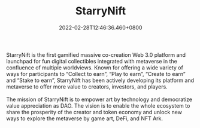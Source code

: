 ﻿---
title: "StarryNift"
description: "An NFT fairyland for Collect, Play, Earn"
lead: "An NFT fairyland for Collect, Play, Earn"
date: 2022-02-28T12:46:36.460+0800
lastmod: 2022-02-28T12:46:36.460+0800
draft: false
featuredImage: ["100_starrynift.jpg"]
score: "344"
status: "Live"
blockchain: ["Ethereum","Binance"]
nft_support: "Yes"
free_to_play: "NFT"
play_to_earn: ["NFT","Crypto"]
website: "https://app.starrynift.art?utm_source=PlayToEarn.net&utm_medium=organic&utm_campaign=gamepage"
twitter: "https://twitter.com/StarryNift"
discord: "https://discord.gg/HkdRZJcu6N"
telegram: "https://t.me/starrynift"
github: "https://github.com/StarryNift"
youtube: "https://www.youtube.com/channel/UCIeq8a-J5E8m37flC30KRLA/featured"
twitch: 
facebook: 
instagram: 
reddit: 
medium: "https://starrynift.medium.com/"
steam: 
gitbook: "https://docs.starrynift.art/"
googleplay: 
appstore: 

  
    
categories: ["games"]
games: ["Mining","Sci-Fi","Space"]
toc: false
pinned: false
weight: 
---
StarryNift is the first gamified massive co-creation Web 3.0 platform and launchpad for fun digital collectibles integrated with metaverse in the confluence of multiple worldviews. Known for offering a wide variety of ways for participants to “Collect to earn”, “Play to earn”, “Create to earn” and “Stake to earn”, StarryNift has been actively developing its platform and metaverse to offer more value to creators, investors, and players.<br> <br> The mission of StarryNift is to empower art by technology and democratize value appreciation as DAO. The vision is to enable the whole ecosystem to share the prosperity of the creator and token economy and unlock new ways to explore the metaverse by game art, DeFi, and NFT Ark.